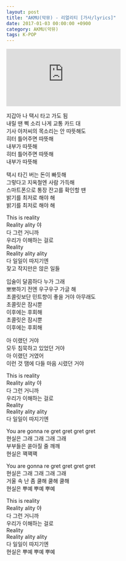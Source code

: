 ```yaml
---
layout: post
title: "AKMU(악뮤) - 리얼리티 [가사/lyrics]"
date: 2017-01-03 00:00:00 +0900
category: AKMU(악뮤)
tags: K-POP
---
```


<div class="youtube-iframe-container iframe-16-to-9">
    <iframe src="https://www.youtube.com/embed/M17VbuwIe5k" title="AKMU(악뮤) - 리얼리티" frameborder="0" allow="accelerometer; autoplay; clipboard-write; encrypted-media; gyroscope; picture-in-picture; web-share" allowfullscreen></iframe>
</div>

지갑아 나 택시 타고 가도 됨  
내릴 땐 삑 소리 나게 교통 카드 대  
기사 아저씨의 목소리는 안 따뜻해도  
히터 틀어주면 따뜻해  
내부가 따뜻해  
히터 틀어주면 따뜻해  
내부가 따뜻해 

택시 타긴 버는 돈이 빠듯해  
그렇다고 지옥철엔 사람 가득해  
스마트폰으로 통장 잔고를 확인할 땐  
밝기를 최저로 해야 해  
밝기를 최저로 해야 해

This is reality  
Reality ality 야  
다 그런 거니까  
우리가 이해하는 걸로  
Reality  
Reality ality ality  
다 일일이 따지기엔  
잦고 작지만은 않은 일들

입술이 달콤하다 누가 그래  
뽀뽀하기 전엔 우구우구 가글 해  
초콜릿보단 민트향이 좋을 거야 아무래도  
초콜릿은 잠시뿐  
이후에는 후회해  
초콜릿은 잠시뿐  
이후에는 후회해

아 이랬던 거야  
모두 침묵하고 있었던 거야  
아 이랬던 거였어  
이런 것 땜에 다들 마음 시렸던 거야

This is reality  
Reality ality 야  
다 그런 거니까  
우리가 이해하는 걸로  
Reality  
Reality ality ality  
다 일일이 따지기엔

You are gonna re gret gret gret gret  
현실은 그래 그래 그래 그래  
부부들은 쏟아질 줄 깨깨  
현실은 꽥꽥꽥

You are gonna re gret gret gret gret  
현실은 그래 그래 그래 그래  
거울 속 난 좀 쿨해 쿨해 쿨해  
현실은 뿌예 뿌예 뿌예

This is reality  
Reality ality 야  
다 그런 거니까  
우리가 이해하는 걸로  
Reality  
Reality ality ality  
다 일일이 따지기엔  
현실은 뿌예 뿌예 뿌예